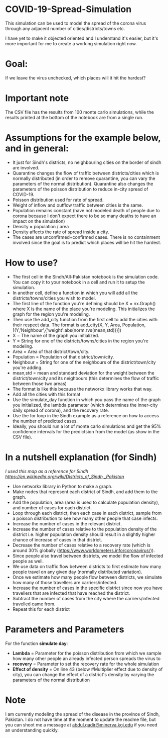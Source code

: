 

# COVID-19-Spread-Simulation
This simulation can be used to model the spread of the corona virus through any adjacent number of cities/districts/towns etc.

I have yet to make it objected oriented and I understand it's easier, but it's more important for me to create a working simulation right now.

# Goal:
If we leave the virus unchecked, which places will it hit the hardest?

# Important note

The CSV file has the results from 100 monte carlo simulations, while the results printed at the bottom of the notebook are from a single run.

# Assumptions for the example below, and in general:
- It just for Sindh's districts, no neighbouring cities on the border of sindh are involved.
- Quarantine changes the flow of traffic between districts/cities which is normally distributed (in order to remove quarantine, you can vary the parameters of the normal distribution). Quarantine also changes the parameters of the poisson distribution to reduce in-city spread of COVID-19. 
- Poisson distribution used for rate of spread.
- Weight of inflow and outflow traffic between cities is the same.
- Population remains constant (have not modeled death of people due to corona because I don't expect there to be so many deaths to have   an impact on the simulation)
- Density = population / area
- Density affects the rate of spread inside a city.
- The cases are unconfirmed+confirmed cases. There is no containment involved since the goal is to predict which places will be hit the   hardest.

# How to use?

- The first cell in the Sindh/All-Pakistan notebook is the simulation code. You can copy it to your notebook in a cell and run it to setup the simulation.
- In another cell, define a function in which you will add all the districts/towns/cities you wish to model.
- The first line of the function you're defining should be X = nx.Graph() where X is the name of the place you're modeling. This initializes the graph for the region you're modeling.
- Then use the add_city function from the first cell to add the cities with their respect data. The format is add_city(X, Y, Area, Population, [(Y,'Neighbour',{'weight':abs(norm.rvs(mean,std)})])
- X = The name of the graph you initialized.
- Y = String for one of the districts/towns/cities in the region you're modeling.
- Area = Area of that district/town/city.
- Population = Population of that district/town/city.
- Neighbour = String for one of the neighbours of the district/town/city you're adding.
- mean,std = mean and standard deviation for the weight between the district/town/city and its neighbours (this determines the flow of traffic between those two areas)
- The format is like this because the networkx library works that way.
- Add all the cities with this format
- Use the simulate_day function in which you pass the name of the graph you initialized, the lambda parameter (which determines the inner-city daily spread of corona), and the recovery rate.
- Use the for loop in the Sindh example as a reference on how to access the number of predicted cases.
- Ideally, you should run a lot of monte carlo simulations and get the 95% confidence intervals for the predictsion from the model (as show in the CSV file).


# In a nutshell explanation (for Sindh)

*I used this map as a reference for Sindh https://en.wikipedia.org/wiki/Districts_of_Sindh,_Pakistan*

- Use networkx library in Python to make a graph.
- Make nodes that represent each district of Sindh, and add them to the graph.
- Add the population, area (area is used to calculate population density), and number of cases for each district.
- Loop through each district, then each case in each district, sample from a poisson distribution to see how many other people that case infects.
- Increase the number of cases in the relevant district.
- Increase the number of cases relative to the population density of the district i.e. higher population density should result in a slightly higher chance of increase of cases in that district.
- Decrease the number of cases relative to a recovery rate (which is around 30% globally (https://www.worldometers.info/coronavirus/)).
- Since people also travel between districts, we model the flow of infected people as well.
- We use data on traffic flow between districts to first estimate how many people travel on any given day (normally distributed variation).
- Once we estimate how many people flow between districts, we simulate how many of those travellers are carriers/infected.
- Increase the number of cases in the specific district since now you have travellers that are infected that have reached the district.
- Subtract the number of cases from the city where the carriers/infected travelled came from.
- Repeat this for each district

# Parameters and Parameters

For the function **simulate day**:
- **Lambda** = Parameter for the poisson distribution from which we sample how many other people an already infected person spreads the  virus to
- **recovery** = Parameter to set the recovery rate for the whole simulation
- **Effect of density** = On line 43 (below #Multiplier effect due to density of city), you can change the effect of a district's density by varying the parameters of the normal distribution



# Note
I am currently modeling the spread of the disease in the province of Sindh, Pakistan. I do not have time at the moment to update the readme file, but you can shoot me a message at abdul.qadir@minerva.kgi.edu if you need an understanding quickly.


